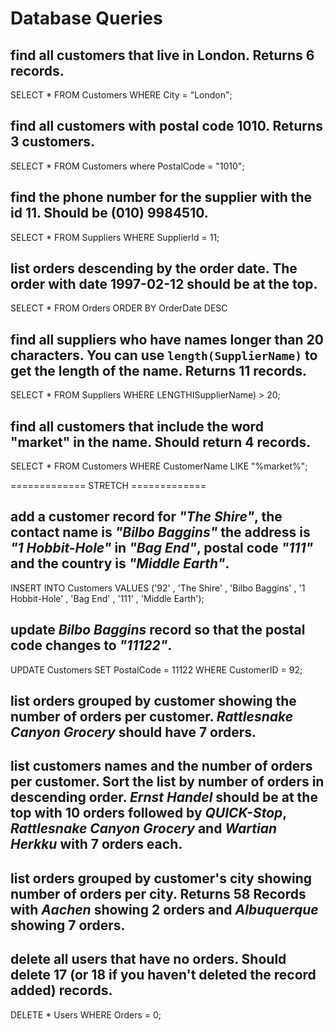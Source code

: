 # Database Queries

## find all customers that live in London. Returns 6 records.

SELECT * FROM Customers WHERE City = "London";

## find all customers with postal code 1010. Returns 3 customers.

SELECT * FROM Customers where PostalCode = "1010";

## find the phone number for the supplier with the id 11. Should be (010) 9984510.

SELECT * FROM Suppliers WHERE SupplierId = 11;

## list orders descending by the order date. The order with date 1997-02-12 should be at the top.

SELECT * FROM Orders ORDER BY OrderDate DESC

## find all suppliers who have names longer than 20 characters. You can use `length(SupplierName)` to get the length of the name. Returns 11 records.

SELECT * FROM Suppliers WHERE LENGTHISupplierName) > 20;

## find all customers that include the word "market" in the name. Should return 4 records.

SELECT * FROM Customers WHERE CustomerName LIKE "%market%";




============= STRETCH =============

## add a customer record for _"The Shire"_, the contact name is _"Bilbo Baggins"_ the address is _"1 Hobbit-Hole"_ in _"Bag End"_, postal code _"111"_ and the country is _"Middle Earth"_.

INSERT INTO Customers VALUES ('92' , 'The Shire' , 'Bilbo Baggins' , '1 Hobbit-Hole' , 'Bag End' , '111' , 'Middle Earth');

## update _Bilbo Baggins_ record so that the postal code changes to _"11122"_.

UPDATE Customers SET PostalCode = 11122 WHERE CustomerID = 92;

## list orders grouped by customer showing the number of orders per customer. _Rattlesnake Canyon Grocery_ should have 7 orders.



## list customers names and the number of orders per customer. Sort the list by number of orders in descending order. _Ernst Handel_ should be at the top with 10 orders followed by _QUICK-Stop_, _Rattlesnake Canyon Grocery_ and _Wartian Herkku_ with 7 orders each.

## list orders grouped by customer's city showing number of orders per city. Returns 58 Records with _Aachen_ showing 2 orders and _Albuquerque_ showing 7 orders.

## delete all users that have no orders. Should delete 17 (or 18 if you haven't deleted the record added) records.


DELETE * Users WHERE Orders = 0;